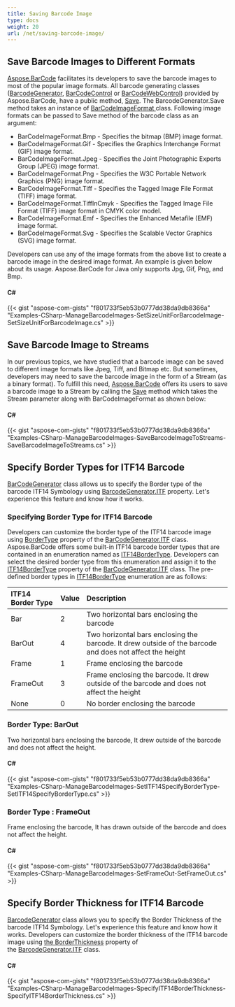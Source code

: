 ```yaml
---
title: Saving Barcode Image
type: docs
weight: 20
url: /net/saving-barcode-image/
---
```


## **Save Barcode Images to Different Formats**
[Aspose.BarCode](http://www.aspose.com/api/net/barcode/aspose.barcode/) facilitates its developers to save the barcode images to most of the popular image formats. All barcode generating classes ([BarcodeGenerator](https://apireference.aspose.com/net/barcode/aspose.barcode.generation/barcodegenerator), [BarCodeControl](https://apireference.aspose.com/net/barcode/aspose.barcode.windows.forms/barcodecontrol) or [BarCodeWebControl](https://apireference.aspose.com/net/barcode/aspose.barcode.web.ui/barcodewebcontrol)) provided by Aspose.BarCode, have a public method, [Save](https://apireference.aspose.com/net/barcode/aspose.barcode.windows.forms.barcodecontrol/save/methods/1). The BarcodeGenerator.Save method takes an instance of [BarCodeImageFormat ](https://apireference.aspose.com/net/barcode/aspose.barcode/barcodeimageformat)class. Following image formats can be passed to Save method of the barcode class as an argument:

- BarCodeImageFormat.Bmp - Specifies the bitmap (BMP) image format.
- BarCodeImageFormat.Gif - Specifies the Graphics Interchange Format (GIF) image format.
- BarCodeImageFormat.Jpeg - Specifies the Joint Photographic Experts Group (JPEG) image format.
- BarCodeImageFormat.Png - Specifies the W3C Portable Network Graphics (PNG) image format.
- BarCodeImageFormat.Tiff - Specifies the Tagged Image File Format (TIFF) image format.
- BarCodeImageFormat.TiffInCmyk - Specifies the Tagged Image File Format (TIFF) image format in CMYK color model.
- BarCodeImageFormat.Emf - Specifies the Enhanced Metafile (EMF) image format.
- BarCodeImageFormat.Svg - Specifies the Scalable Vector Graphics (SVG) image format.

Developers can use any of the image formats from the above list to create a barcode image in the desired image format. An example is given below about its usage. Aspose.BarCode for Java only supports Jpg, Gif, Png, and Bmp.
#### **C#**
{{< gist "aspose-com-gists" "f801733f5eb53b0777dd38da9db8366a" "Examples-CSharp-ManageBarcodeImages-SetSizeUnitForBarcodeImage-SetSizeUnitForBarcodeImage.cs" >}}
## **Save Barcode Image to Streams**
In our previous topics, we have studied that a barcode image can be saved to different image formats like Jpeg, Tiff, and Bitmap etc. But sometimes, developers may need to save the barcode image in the form of a Stream (as a binary format). To fulfill this need, [Aspose.BarCode](http://www.aspose.com/api/net/barcode/aspose.barcode/) offers its users to save a barcode image to a Stream by calling the [Save](https://apireference.aspose.com/net/barcode/aspose.barcode.windows.forms/barcodecontrol/methods/save) method which takes the Stream parameter along with BarCodeImageFormat as shown below:
#### **C#**
{{< gist "aspose-com-gists" "f801733f5eb53b0777dd38da9db8366a" "Examples-CSharp-ManageBarcodeImages-SaveBarcodeImageToStreams-SaveBarcodeImageToStreams.cs" >}}
## **Specify Border Types for ITF14 Barcode**
[BarCodeGenerator](https://apireference.aspose.com/net/barcode/aspose.barcode.generation/barcodegenerator) class allows us to specify the Border type of the barcode ITF14 Symbology using [BarcodeGenerator.ITF](https://apireference.aspose.com/net/barcode/aspose.barcode.generation/barcodegenerator/properties/itf) property. Let's experience this feature and know how it works.
### **Specifying Border Type for ITF14 Barcode**
Developers can customize the border type of the ITF14 barcode image using [BorderType](https://apireference.aspose.com/net/barcode/aspose.barcode.generation/itfproperties/properties/bordertype) property of the [BarCodeGenerator.ITF](https://apireference.aspose.com/net/barcode/aspose.barcode.generation/barcodegenerator/properties/itf) class. Aspose.BarCode offers some built-in ITF14 barcode border types that are contained in an enumeration named as [ITF14BorderType](https://apireference.aspose.com/net/barcode/aspose.barcode/itf14bordertype). Developers can select the desired border type from this enumeration and assign it to the [ITF14BorderType](https://apireference.aspose.com/net/barcode/aspose.barcode/itf14bordertype) property of the [BarCodeGenerator.ITF](https://apireference.aspose.com/net/barcode/aspose.barcode.generation/barcodegenerator/properties/itf) class. The pre-defined border types in [ITF14BorderType](https://apireference.aspose.com/net/barcode/aspose.barcode/itf14bordertype) enumeration are as follows:

|**ITF14 Border Type**|**Value**|**Description**|
| :- | :- | :- |
|Bar|2|Two horizontal bars enclosing the barcode|
|BarOut|4|Two horizontal bars enclosing the barcode. It drew outside of the barcode and does not affect the height|
|Frame|1|Frame enclosing the barcode|
|FrameOut|3|Frame enclosing the barcode. It drew outside of the barcode and does not affect the height|
|None|0|No border enclosing the barcode|
### **Border Type: BarOut**
Two horizontal bars enclosing the barcode, It drew outside of the barcode and does not affect the height.
#### **C#**
{{< gist "aspose-com-gists" "f801733f5eb53b0777dd38da9db8366a" "Examples-CSharp-ManageBarcodeImages-SetITF14SpecifyBorderType-SetITF14SpecifyBorderType.cs" >}}
### **Border Type : FrameOut**
Frame enclosing the barcode, It has drawn outside of the barcode and does not affect the height.


#### **C#**
{{< gist "aspose-com-gists" "f801733f5eb53b0777dd38da9db8366a" "Examples-CSharp-ManageBarcodeImages-SetFrameOut-SetFrameOut.cs" >}}
## **Specify Border Thickness for ITF14 Barcode**
[BarcodeGenerator](https://apireference.aspose.com/net/barcode/aspose.barcode.generation/barcodegenerator) class allows you to specify the Border Thickness of the barcode ITF14 Symbology. Let's experience this feature and know how it works. Developers can customize the border thickness of the ITF14 barcode image using [the BorderThickness](https://apireference.aspose.com/net/barcode/aspose.barcode.generation/itfproperties/properties/borderthickness) property of the [BarcodeGenerator.ITF](https://apireference.aspose.com/net/barcode/aspose.barcode.generation/barcodegenerator/properties/itf) class.
#### **C#**
{{< gist "aspose-com-gists" "f801733f5eb53b0777dd38da9db8366a" "Examples-CSharp-ManageBarcodeImages-SpecifyITF14BorderThickness-SpecifyITF14BorderThickness.cs" >}}
